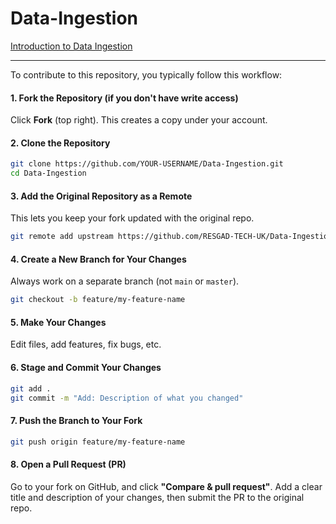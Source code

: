 # Data-Ingestion
[Introduction to Data Ingestion](https://github.com/RESGAD-TECH-UK/Data-Ingestion/wiki/Data-Ingestion)





-------------
To contribute to this repository, you typically follow this workflow:


#### 1. **Fork the Repository (if you don't have write access)**

Click **Fork** (top right). This creates a copy under your account.

#### 2. **Clone the Repository**

```bash
git clone https://github.com/YOUR-USERNAME/Data-Ingestion.git
cd Data-Ingestion
```

####  3. **Add the Original Repository as a Remote**

This lets you keep your fork updated with the original repo.

```bash
git remote add upstream https://github.com/RESGAD-TECH-UK/Data-Ingestion
```

#### 4. **Create a New Branch for Your Changes**

Always work on a separate branch (not `main` or `master`).

```bash
git checkout -b feature/my-feature-name
```

#### 5. **Make Your Changes**

Edit files, add features, fix bugs, etc.


#### 6. **Stage and Commit Your Changes**

```bash
git add .
git commit -m "Add: Description of what you changed"
```

####  7. **Push the Branch to Your Fork**

```bash
git push origin feature/my-feature-name
```

#### 8. **Open a Pull Request (PR)**

Go to your fork on GitHub, and click **"Compare & pull request"**. Add a clear title and description of your changes, then submit the PR to the original repo.

